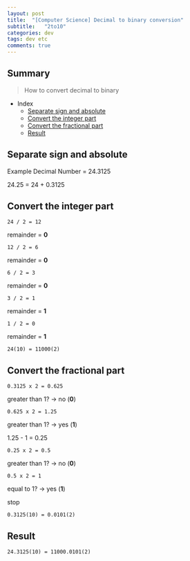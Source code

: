 ```yaml
---
layout: post
title:  "[Computer Science] Decimal to binary conversion"
subtitle:   "2to10"
categories: dev
tags: dev etc   
comments: true
---
```



## Summary
> How to convert decimal to binary
  
- Index
    - [Separate sign and absolute](#Separate-sign-and-absolute) 
    - [Convert the integer part](#Convert-the-integer-part)
    - [Convert the fractional part](#Convert-the-fractional-part)
    - [Result](#Result)


## Separate sign and absolute

Example Decimal Number = 24.3125

24.25 = 24 + 0.3125

## Convert the integer part
```
24 / 2 = 12
```

remainder = **0**

```
12 / 2 = 6
```

remainder = **0**

```
6 / 2 = 3
```

remainder = **0**

```
3 / 2 = 1
```

remainder = **1**

```
1 / 2 = 0
```

remainder = **1**

```
24(10) = 11000(2)
```

## Convert the fractional part

```
0.3125 x 2 = 0.625
```

greater than 1? -> no (**0**)

```
0.625 x 2 = 1.25
```

greater than 1? -> yes (**1**)

1.25 - 1 = 0.25

```
0.25 x 2 = 0.5
```

greater than 1? -> no (**0**)

```
0.5 x 2 = 1
```

equal to 1? -> yes (**1**)

stop

```
0.3125(10) = 0.0101(2)
```

## Result

```
24.3125(10) = 11000.0101(2)
```
